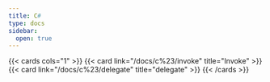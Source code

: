 ```yaml
---
title: C#
type: docs
sidebar:
  open: true
---
```



{{< cards cols="1" >}}
  {{< card link="/docs/c%23/invoke" title="Invoke" >}}
  {{< card link="/docs/c%23/delegate" title="delegate" >}}
{{< /cards >}}